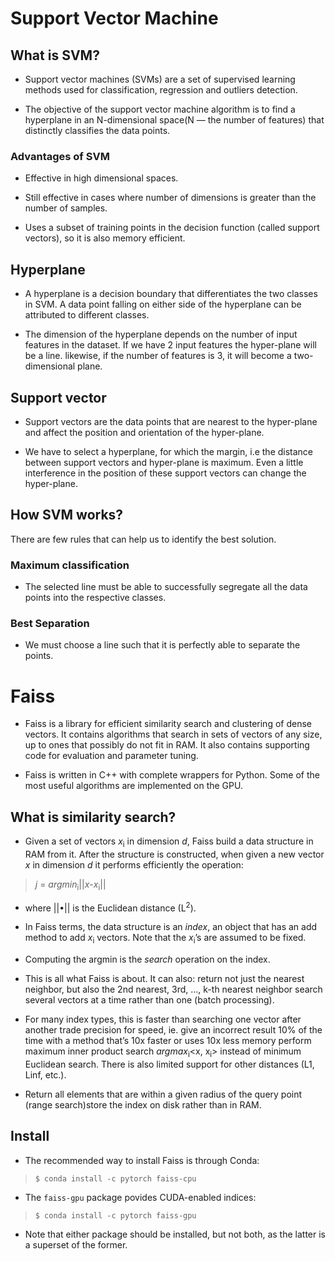 # Support Vector Machine

## What is SVM?
- Support vector machines (SVMs) are a set of supervised learning methods used for classification, regression and outliers detection. 

- The objective of the support vector machine algorithm is to find a hyperplane in an N-dimensional space(N — the number of features) that distinctly classifies the data points.

### Advantages of SVM
- Effective in high dimensional spaces.

- Still effective in cases where number of dimensions is greater than the number of samples.

- Uses a subset of training points in the decision function (called support vectors), so it is also memory efficient.

## Hyperplane
- A hyperplane is a decision boundary that differentiates the two classes in SVM. A data point falling on either side of the hyperplane can be attributed to different classes. 

- The dimension of the hyperplane depends on the number of input features in the dataset. If we have 2 input features the hyper-plane will be a line. likewise, if the number of features is 3, it will become a two-dimensional plane.

## Support vector
- Support vectors are the data points that are nearest to the hyper-plane and affect the position and orientation of the hyper-plane. 

- We have to select a hyperplane, for which the margin, i.e the distance between support vectors and hyper-plane is maximum. Even a little interference in the position of these support vectors can change the hyper-plane.

## How SVM works?
There are few rules that can help us to identify the best solution.

### Maximum classification
- The selected line must be able to successfully segregate all the data points into the respective classes.

### Best Separation
- We must choose a line such that it is perfectly able to separate the points.

# Faiss
- Faiss is a library for efficient similarity search and clustering of dense vectors. It contains algorithms that search in sets of vectors of any size, up to ones that possibly do not fit in RAM. It also contains supporting code for evaluation and parameter tuning.

- Faiss is written in C++ with complete wrappers for Python. Some of the most useful algorithms are implemented on the GPU.

## What is similarity search?
- Given a set of vectors *x*<sub>i</sub> in dimension *d*, Faiss build a data structure in RAM from it. After the structure is constructed, when given a new vector *x* in dimension *d* it performs efficiently the operation:

> *j* = *argmin*<sub>i</sub>||*x*-*x*<sub>i</sub>||

- where ||•|| is the Euclidean distance (L<sup>2</sup>).

- In Faiss terms, the data structure is an *index*, an object that has an add method to add *x*<sub>i</sub> vectors. Note that the *x*<sub>i</sub>’s are assumed to be fixed.

- Computing the argmin is the *search* operation on the index.

- This is all what Faiss is about. It can also: return not just the nearest neighbor, but also the 2nd nearest, 3rd, …, k-th nearest neighbor search several vectors at a time rather than one (batch processing). 

- For many index types, this is faster than searching one vector after another trade precision for speed, ie. give an incorrect result 10% of the time with a method that’s 10x faster or uses 10x less memory perform maximum inner product search *argmax*<sub>i</sub><x, x<sub>i</sub>> instead of minimum Euclidean search. There is also limited support for other distances (L1, Linf, etc.).

- Return all elements that are within a given radius of the query point (range search)store the index on disk rather than in RAM.

## Install 
- The recommended way to install Faiss is through Conda:

> `$ conda install -c pytorch faiss-cpu`

- The `faiss-gpu` package povides CUDA-enabled indices: 

> `$ conda install -c pytorch faiss-gpu`

- Note that either package should be installed, but not both, as the latter is a superset of the former.





